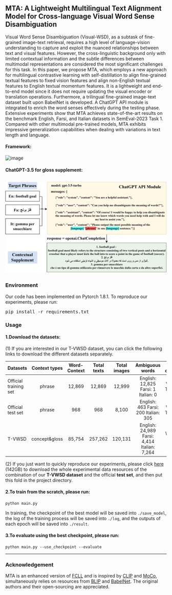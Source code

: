 ## MTA: A Lightweight Multilingual Text Alignment Model for Cross-language Visual Word Sense Disambiguation
Visual Word Sense Disambiguation (Visual-WSD), as a subtask of fine-grained image-text retrieval, requires a high level of language-vision understanding to capture and exploit the nuanced relationships between text and visual features. However, the cross-linguistic background only with limited contextual information and the subtle differences between multimodal representations are considered the most significant challenges for this task. In this paper, we propose MTA, which employs a new approach for multilingual contrastive learning with self-distillation to align fine-grained textual features to fixed vision features and align non-English textual features to English textual momentum features. It is a lightweight and end-to-end model since it does not require updating the visual encoder or translation operations. Furthermore, a trilingual fine-grained image-text dataset built upon BabelNet is developed. A ChatGPT API module is integrated to enrich the word senses effectively during the testing phase. Extensive experiments show that MTA achieves state-of-the-art results on the benchmark English, Farsi, and Italian datasets in SemEval-2023 Task 1. Compared with other multimodal pre-trained models, MTA exhibits impressive generalization capabilities when dealing with variations in text length and language.


#### Framework:
![image](./Fig/framework.png)
#### 
#### ChatGPT-3.5 for gloss supplement:
![image](./Fig/ChatGPT.png)
---

### Environment
Our code has been implemented on Pytorch 1.8.1. To reproduce our experiments, please run: <pre/>pip install -r requirements.txt</pre> 

### Usage
#### 1.Download the datasets: 
(1) If you are interested in our T-VWSD dataset, you can click the following links to download the different datasets separately.

Datasets | Context types | Word-Context | Total texts | Total images | Ambiguous words | Entity correspondence | Size | Link
--- | :---: | :---: | :---: | :---: | :---: | :---: | :---: | :---:
Official training set | phrase | 12,869 | 12,869 | 12,999 | English: 12,825 Farsi: 1 Italian: 0 | Word-Text: 1-1 Text-Image: 1-1 | 16.8GB | [Download](https://1drv.ms/u/s!AgvzREJAm7GyhEH4UfA4QFhhCM7E)
Official test set | phrase | 968 | 968 | 8,100 | English: 463 Farsi: 200 Italian: 305 | Word-Text: 1-1 Text-Image: 1-1 | 10.4GB | [Download](https://1drv.ms/u/s!AgvzREJAm7GyhEBWWGyB5DkfT-fS)
T-VWSD | concept&gloss | 85,754 | 257,262 | 120,131 | English: 24,989 Farsi: 4,414 Italian: 7,264 | Word-Text: 1-M Text-Image: 1-N | 132GB | [Download]()

(2) If you just want to quickly reproduce our experiments, please click [here]() (142GB) to download the whole experimental data resources of the combination of our **T-VWSD dataset** and the official **test set**, and then put this fold in the project directory.

#### 2.To train from the scratch, please run:
```.
python main.py
```
In training, the checkpoint of the best model will be saved into `./save_model`, the log of the training process will be saved into `./log`, and the outputs of each epoch will be saved into `./result`.

#### 3.To evaluate using the best checkpoint, please run:
```.
python main.py --use_checkpoint --evaluate 
```
---

### Acknowledgement
MTA is an enhanced version of [FCLL](https://github.com/CharlesYang030/FCLL) and is inspired by [CLIP](https://github.com/openai/CLIP) and [MoCo](https://github.com/facebookresearch/moco), simultaneously relies on resources from [BLIP](https://github.com/salesforce/BLIP) and [BabelNet](https://babelnet.org/). The original authors and their open-sourcing are appreciated.
